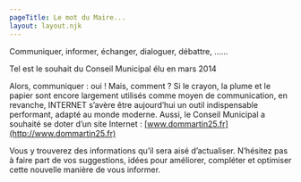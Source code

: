 ```yaml
---
pageTitle: Le mot du Maire...
layout: layout.njk
---
```


Communiquer, informer, échanger, dialoguer, débattre, ……

Tel est le souhait du Conseil Municipal élu en mars 2014

Alors, communiquer : oui ! Mais, comment ?
Si le crayon, la plume et le papier sont encore largement utilisés comme moyen de communication, en revanche, INTERNET s’avère être aujourd’hui un outil indispensable performant, adapté au monde moderne.
Aussi, le Conseil Municipal a souhaité se doter d’un site Internet :
[www.dommartin25.fr](http://www.dommartin25.fr)

Vous y trouverez des informations qu’il sera aisé d’actualiser.
N’hésitez pas à faire part de vos suggestions, idées pour améliorer, compléter et optimiser cette nouvelle manière de vous informer.
